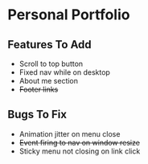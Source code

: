# Personal Portfolio

## Features To Add

- Scroll to top button
- Fixed nav while on desktop
- About me section
- ~~Footer links~~

## Bugs To Fix

- Animation jitter on menu close
- ~~Event firing to nav on window resize~~
- Sticky menu not closing on link click
